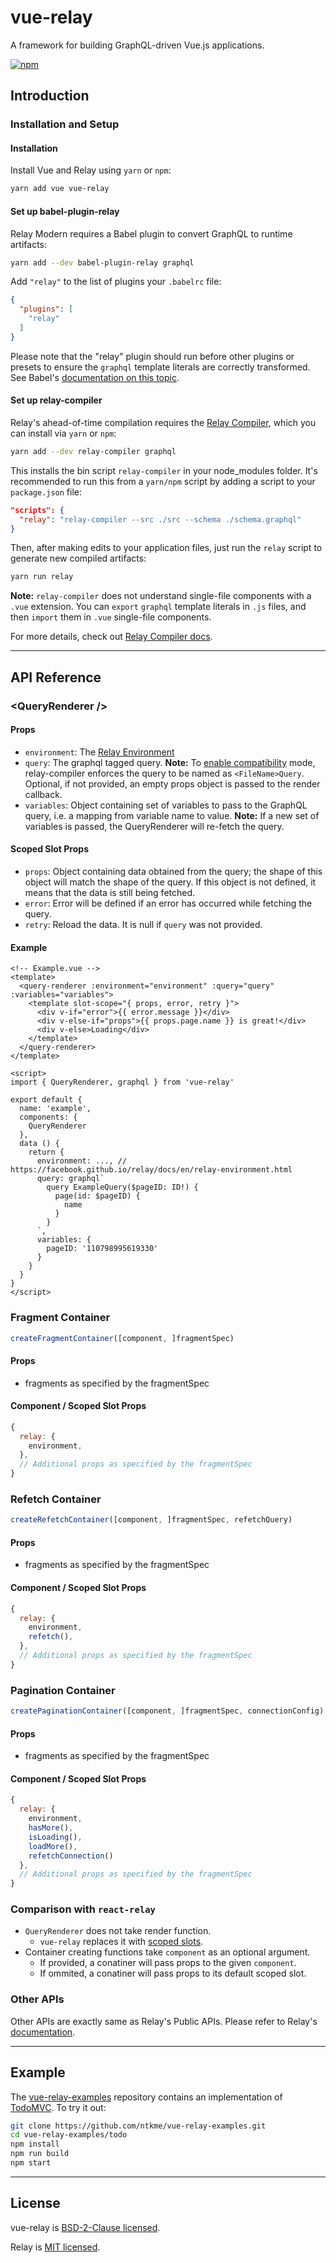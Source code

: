# vue-relay

A framework for building GraphQL-driven Vue.js applications.

[![npm](https://img.shields.io/npm/v/vue-relay.svg)](https://www.npmjs.com/package/vue-relay)

## Introduction

### Installation and Setup

#### Installation

Install Vue and Relay using `yarn` or `npm`:

``` sh
yarn add vue vue-relay
```

#### Set up babel-plugin-relay

Relay Modern requires a Babel plugin to convert GraphQL to runtime artifacts:

``` sh
yarn add --dev babel-plugin-relay graphql
```

Add `"relay"` to the list of plugins your `.babelrc` file:

``` json
{
  "plugins": [
    "relay"
  ]
}
```

Please note that the "relay" plugin should run before other plugins or presets to ensure the `graphql` template literals are correctly transformed. See Babel's [documentation on this topic](https://babeljs.io/docs/plugins/#plugin-preset-ordering).

#### Set up relay-compiler

Relay's ahead-of-time compilation requires the [Relay Compiler](https://facebook.github.io/relay/docs/en/graphql-in-relay.html#relay-compiler.html), which you can install via `yarn` or `npm`:

``` sh
yarn add --dev relay-compiler graphql
```

This installs the bin script `relay-compiler` in your node_modules folder. It's recommended to run this from a `yarn/npm` script by adding a script to your `package.json` file:

``` json
"scripts": {
  "relay": "relay-compiler --src ./src --schema ./schema.graphql"
}
```

Then, after making edits to your application files, just run the `relay` script to generate new compiled artifacts:

``` sh
yarn run relay
```

**Note:** `relay-compiler` does not understand single-file components with a `.vue` extension. You can `export` `graphql` template literals in `.js` files, and then `import` them in `.vue` single-file components.

For more details, check out [Relay Compiler docs](https://facebook.github.io/relay/docs/en/graphql-in-relay.html#relay-compiler).

---

## API Reference

### \<QueryRenderer />

#### Props

- `environment`: The [Relay Environment](https://facebook.github.io/relay/docs/en/relay-environment.html)
- `query`: The graphql tagged query. **Note:** To [enable compatibility](https://facebook.github.io/relay/docs/en/relay-compat.html) mode, relay-compiler enforces the query to be named as `<FileName>Query`. Optional, if not provided, an empty props object is passed to the render callback.
- `variables`: Object containing set of variables to pass to the GraphQL query, i.e. a mapping from variable name to value. **Note:** If a new set of variables is passed, the QueryRenderer will re-fetch the query.

#### Scoped Slot Props

- `props`: Object containing data obtained from the query; the shape of this object will match the shape of the query. If this object is not defined, it means that the data is still being fetched.
- `error`: Error will be defined if an error has occurred while fetching the query.
- `retry`: Reload the data. It is null if `query` was not provided.

#### Example

``` vue
<!-- Example.vue -->
<template>
  <query-renderer :environment="environment" :query="query" :variables="variables">
    <template slot-scope="{ props, error, retry }">
      <div v-if="error">{{ error.message }}</div>
      <div v-else-if="props">{{ props.page.name }} is great!</div>
      <div v-else>Loading</div>
    </template>
  </query-renderer>
</template>

<script>
import { QueryRenderer, graphql } from 'vue-relay'

export default {
  name: 'example',
  components: {
    QueryRenderer
  },
  data () {
    return {
      environment: ..., // https://facebook.github.io/relay/docs/en/relay-environment.html
      query: graphql`
        query ExampleQuery($pageID: ID!) {
          page(id: $pageID) {
            name
          }
        }
      `,
      variables: {
        pageID: '110798995619330'
      }
    }
  }
}
</script>
```

### Fragment Container

``` javascript
createFragmentContainer([component, ]fragmentSpec)
```

#### Props

- fragments as specified by the fragmentSpec

#### Component / Scoped Slot Props

``` javascript
{
  relay: {
    environment,
  },
  // Additional props as specified by the fragmentSpec
}
```


### Refetch Container

``` javascript
createRefetchContainer([component, ]fragmentSpec, refetchQuery)
```

#### Props

- fragments as specified by the fragmentSpec

#### Component / Scoped Slot Props

``` javascript
{
  relay: {
    environment,
    refetch(),
  },
  // Additional props as specified by the fragmentSpec
}
```

### Pagination Container

``` javascript
createPaginationContainer([component, ]fragmentSpec, connectionConfig)
```

#### Props

- fragments as specified by the fragmentSpec

#### Component / Scoped Slot Props

``` javascript
{
  relay: {
    environment,
    hasMore(),
    isLoading(),
    loadMore(),
    refetchConnection()
  },
  // Additional props as specified by the fragmentSpec
}
```

### Comparison with `react-relay`

- `QueryRenderer` does not take render function.
  - `vue-relay` replaces it with [scoped slots](https://vuejs.org/v2/guide/components.html#Scoped-Slots).
- Container creating functions take `component` as an optional argument.
  - If provided, a conatiner will pass props to the given `component`.
  - If ommited, a conatiner will pass props to its default scoped slot.

### Other APIs

Other APIs are exactly same as Relay's Public APIs. Please refer to Relay's [documentation](https://facebook.github.io/relay/docs/en/introduction-to-relay.html).

---

## Example

The [vue-relay-examples](https://github.com/ntkme/vue-relay-examples) repository contains an implementation of [TodoMVC](http://todomvc.com/). To try it out:

``` sh
git clone https://github.com/ntkme/vue-relay-examples.git
cd vue-relay-examples/todo
npm install
npm run build
npm start
```

---

## License

vue-relay is [BSD-2-Clause licensed](LICENSE).

Relay is [MIT licensed](https://github.com/facebook/relay/blob/master/LICENSE).
